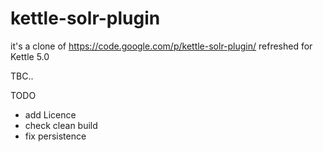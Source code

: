 kettle-solr-plugin
==================

it's a clone of https://code.google.com/p/kettle-solr-plugin/ refreshed for Kettle 5.0

TBC..

TODO 
- add Licence
- check clean build
- fix persistence 

